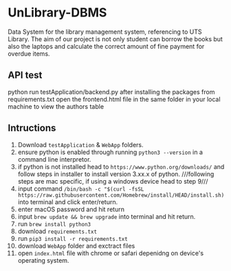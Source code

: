 # UnLibrary-DBMS
Data System for the library management system, referencing to UTS Library. The aim of our project is not only student can borrow the books but also the laptops and calculate the correct amount of fine payment for overdue items.

## API test
python run testApplication/backend.py after installing the packages from requirements.txt
open the frontend.html file in the same folder in your local machine to view the authors table

## Intructions
1. Download ```testApplication``` & ```WebApp``` folders.
2. ensure python is enabled through running ```python3 --version``` in a command line interpretor.
3. if python is not installed head to ```https://www.python.org/downloads/``` and follow steps in installer to install version 3.xx.x of python.
///following steps are mac specific, if using a windows device head to step 9///
4. input command ```/bin/bash -c "$(curl -fsSL https://raw.githubusercontent.com/Homebrew/install/HEAD/install.sh)``` into terminal and click enter/return.
5. enter macOS password and hit return
6. input ```brew update && brew upgrade``` into terminal and hit return.
7. run ```brew install python3```
8. download ```requirements.txt```
9. run ```pip3 install -r requirements.txt```
10. download ```WebApp``` folder and exctract files
11. open ```index.html``` file with chrome or safari depenidng on device's operating system.
